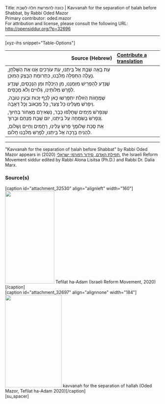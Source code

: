 <html>
<head></head>
<body>
Title: כוונה להפרשת חלה לשבת | Kavvanah for the separation of ḥalah before Shabbat, by Rabbi Oded Mazor<br />
Primary contributor: oded.mazor<br />
For attribution and license, please consult the following URL: <a href="http://opensiddur.org/?p=32696">http://opensiddur.org/?p=32696</a>
<p />
<hr />

[xyz-ihs snippet="Table-Options"]<table style="margin-left: auto; margin-right: auto;" class="draggable">
<thead><tr><th id="x" style="text-align: right;">Source (Hebrew)</th><th style="text-align: left;"><a href="/contributing/upload/">Contribute a translation</a></th></tr></thead>
<tbody>
<tr><td style="vertical-align:top;">
<div class="liturgy" lang="he">
עֵת בָּאָה שַׁבָּת אֶל בֵּיתֵנוּ, 
עֵת עוֹרְכִים אָנוּ אֶת הַשֻּׁלְחָן,
נַעֲלֶה הַתְּפִלָּה מִלִּבֵּנוּ, 
כִּתְרוּמַת הַבָּצֵק הַמּוּכָן.
</span></div></td>
 
<td style="vertical-align:top;">
<div class="english" lang="en">

</div></td></tr>


<tr><td style="vertical-align:top;">
<div class="liturgy" lang="he">
שֶׁנֵּדַע לְהַפְרִישׁ מִזְּמַנֵּנוּ, 
מִן הַיְּכֹלֶת וּמִן הַנְּכָסִים,
שֶׁנֵּדַע לְפָרֵשׁ מִלּוֹתֵינוּ, 
גְּלוּיִים וְלֹא מְכֻסִּים.
</span></div></td>
 
<td style="vertical-align:top;">
<div class="english" lang="en">

</div></td></tr>


<tr><td style="vertical-align:top;">
<div class="liturgy" lang="he">
שֶׁמֶּחֱווֹת הַזּוּלַת יִתְפָּרְשׁוּ כָּאן 
לְכַף זְכוּת וּבְעַיִן טוֹבָה,
וְיִפְרֹשׁ מֵעָלֵינוּ כָּל צַעַר, 
כָּל מַכְאוֹב וְכָל דְּאָבָה.
</span></div></td>
 
<td style="vertical-align:top;">
<div class="english" lang="en">

</div></td></tr>


<tr><td style="vertical-align:top;">
<div class="liturgy" lang="he">
שֶׁנִּפְרֹשׁ מִיָּמִים שֶׁחָלְפוּ כְּבָר, 
נַשְׁאִירֵם מֵאָחוֹר בְּחִיּוּךְ,
וְנִפְרֹשׂ בְּשִׂמְחָה עַל בֵּיתֵנוּ, 
יוֹם שַׁבָּת מְנַחֵם וּבָרוּךְ.
</span></div></td>
 
<td style="vertical-align:top;">
<div class="english" lang="en">

</div></td></tr>


<tr><td style="vertical-align:top;">
<div class="liturgy" lang="he">
אֵת סֻכַּת שְׁלוֹמֶךָ פְּרֹשׂ עָלֵינוּ, 
רַחֲמִים וְחַיִּים וְשָׁלוֹם,
לְהַנִּיחַ בְּרָכָה אֶל בֵּיתֵנוּ, 
לְפָרֵשׁ מִלִּבֵּנוּ חֲלוֹם.
</span></div></td>
 
<td style="vertical-align:top;">
<div class="english" lang="en">

</div></td></tr>
</tbody></table>

<hr />

"Kavvanah for the separation of ḥalah before Shabbat" by Rabbi Oded Mazor appears in <a href="https://www.facebook.com/תפילת-האדם-סידור-רפורמי-ישראלי-101214578258569">תפילת האדם, סידור רפורמי ישראלי</a> (2020), the Israeli Reform Movement siddur edited by Rabbi Alona Lisitsa (Ph.D.) and Rabbi Dr. Dalia Marx.

<h3>Source(s)</h3>

<span style="float: right;">[caption id="attachment_32530" align="alignleft" width="160"]<a href="https://opensiddur.org/wp-content/uploads/2020/06/tefilat-ha-adam-Israeli-REform-Movement-2020.jpg" rel="lightbox"><img src="https://opensiddur.org/wp-content/uploads/2020/06/tefilat-ha-adam-Israeli-REform-Movement-2020-160x300.jpg" alt="" width="160" height="300" class="size-medium wp-image-32530" /></a> Tefilat ha-Adam (Israeli Reform Movement, 2020)[/caption]</span>  <span style="float: left;">[caption id="attachment_32697" align="alignnone" width="184"]<a href="https://opensiddur.org/wp-content/uploads/2020/06/kavvanah-for-the-separation-of-hallah-Oded-Mazor-Tefilat-ha-Adam-2020.jpg" rel="lightbox"><img src="https://opensiddur.org/wp-content/uploads/2020/06/kavvanah-for-the-separation-of-hallah-Oded-Mazor-Tefilat-ha-Adam-2020-184x300.jpg" alt="" width="184" height="300" class="size-medium wp-image-32697" /></a> kavvanah for the separation of hallah (Oded Mazor, Tefilat ha-Adam 2020)[/caption]</span>[su_spacer]
</body>
</html>